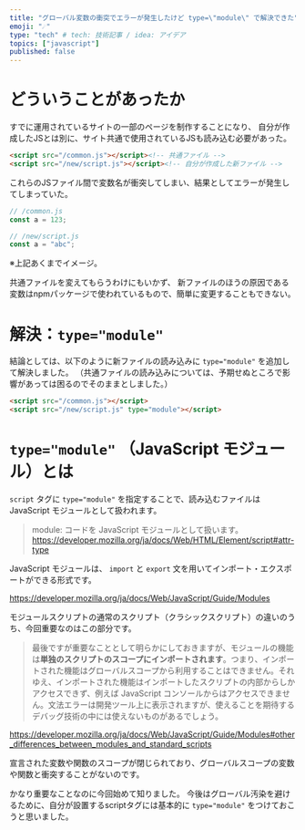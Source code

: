 ```yaml
---
title: "グローバル変数の衝突でエラーが発生したけど type=\"module\" で解決できた"
emoji: "☄"
type: "tech" # tech: 技術記事 / idea: アイデア
topics: ["javascript"]
published: false
---
```


# どういうことがあったか

すでに運用されているサイトの一部のページを制作することになり、
自分が作成したJSとは別に、サイト共通で使用されているJSも読み込む必要があった。

```html
<script src="/common.js"></script><!-- 共通ファイル -->
<script src="/new/script.js"></script><!-- 自分が作成した新ファイル -->
```

これらのJSファイル間で変数名が衝突してしまい、結果としてエラーが発生してしまっていた。

```js
// /common.js
const a = 123;
```

```js
// /new/script.js
const a = "abc";
```

※上記あくまでイメージ。

共通ファイルを変えてもらうわけにもいかず、
新ファイルのほうの原因である変数はnpmパッケージで使われているもので、簡単に変更することもできない。

# 解決：`type="module"`

結論としては、以下のように新ファイルの読み込みに `type="module"` を追加して解決しました。
（共通ファイルの読み込みについては、予期せぬところで影響があっては困るのでそのままとしました。）

```html
<script src="/common.js"></script>
<script src="/new/script.js" type="module"></script>
```

# `type="module"` （JavaScript モジュール）とは

`script` タグに `type="module"` を指定することで、読み込むファイルはJavaScript モジュールとして扱われます。

>module: コードを JavaScript モジュールとして扱います。
>https://developer.mozilla.org/ja/docs/Web/HTML/Element/script#attr-type


JavaScript モジュールは、 `import` と `export` 文を用いてインポート・エクスポートができる形式です。

https://developer.mozilla.org/ja/docs/Web/JavaScript/Guide/Modules

モジュールスクリプトの通常のスクリプト（クラシックスクリプト）の違いのうち、今回重要なのはこの部分です。

>最後ですが重要なこととして明らかにしておきますが、モジュールの機能は**単独のスクリプトのスコープにインポートされます**。つまり、インポートされた機能はグローバルスコープから利用することはできません。それゆえ、インポートされた機能はインポートしたスクリプトの内部からしかアクセスできず、例えば JavaScript コンソールからはアクセスできません。文法エラーは開発ツール上に表示されますが、使えることを期待するデバッグ技術の中には使えないものがあるでしょう。

https://developer.mozilla.org/ja/docs/Web/JavaScript/Guide/Modules#other_differences_between_modules_and_standard_scripts

宣言された変数や関数のスコープが閉じられており、グローバルスコープの変数や関数と衝突することがないのです。

かなり重要なことなのに今回始めて知りました。
今後はグローバル汚染を避けるために、自分が設置するscriptタグには基本的に `type="module"` をつけておこうと思いました。

